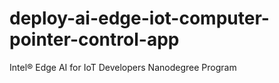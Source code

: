 # deploy-ai-edge-iot-computer-pointer-control-app
Intel® Edge AI for IoT Developers Nanodegree Program
